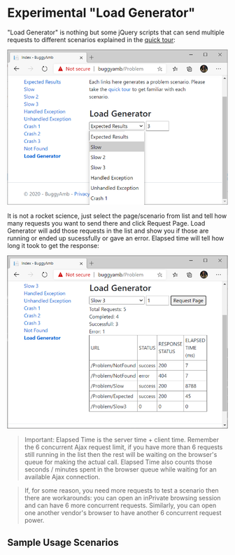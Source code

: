 <h1>Experimental "Load Generator"</h1>

"Load Generator" is nothing but some jQuery scripts that can send multiple requests to  different scenarios explained in the <a href="quick_tour.md">quick tour</a>:

![BuggyAmb Load Generator](Images/load_generator.png)

It is not a rocket science, just select the page/scenario from list and tell how many requests you want to send there and click Request Page. Load Generator will add those requests in the list and show you if those are running or ended up sucessfully or gave an error. Elapsed time will tell how long it took to get the response:

![BuggyAmb Load Generator](Images/load_generator_in_action.png)

>Important: Elapsed Time is the server time + client time. Remember the 6 concurrent Ajax request limit, if you have more than 6 requests still running in the list then the rest will be waiting on the browser's queue for making the actual call. Elapsed Time also counts those seconds / minutes spent in the browser queue while waiting for an available Ajax connection.

>If, for some reason, you need more requests to test a scenario then there are workarounds: you can open an inPrivate browsing session and can have 6 more concurrent requests. Similarly, you can open one another vendor's browser to have another 6 concurrent request power.

<h2>Sample Usage Scenarios</h2>

